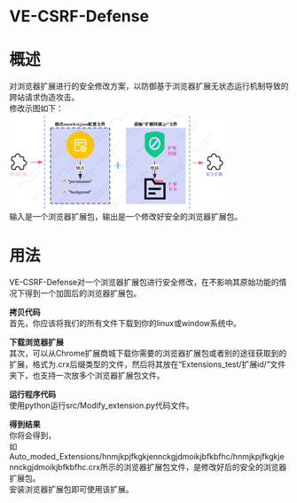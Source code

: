 # VE-CSRF-Defense

# 概述
对浏览器扩展进行的安全修改方案，以防御基于浏览器扩展无状态运行机制导致的跨站请求伪造攻击。  
修改示图如下：  
![alt](src/修改示图.png "修改示图")  
输入是一个浏览器扩展包，输出是一个修改好安全的浏览器扩展包。
# 用法
VE-CSRF-Defense对一个浏览器扩展包进行安全修改，在不影响其原始功能的情况下得到一个加固后的浏览器扩展包。

**拷贝代码**  
首先，你应该将我们的所有文件下载到你的linux或window系统中。

**下载浏览器扩展**  
其次，可以从Chrome扩展商城下载你需要的浏览器扩展包或者别的途径获取到的扩展，格式为.crx后缀类型的文件，然后将其放在“Extensions_test/扩展id/”文件夹下，也支持一次放多个浏览器扩展包文件。  

**运行程序代码**  
使用python运行src/Modify_extension.py代码文件。

**得到结果**  
你将会得到，  
如Auto_moded_Extensions/hnmjkpjfkgkjennckgjdmoikjbfkbfhc/hnmjkpjfkgkjennckgjdmoikjbfkbfhc.crx所示的浏览器扩展包文件，是修改好后的安全的浏览器扩展包。  
安装浏览器扩展包即可使用该扩展。
